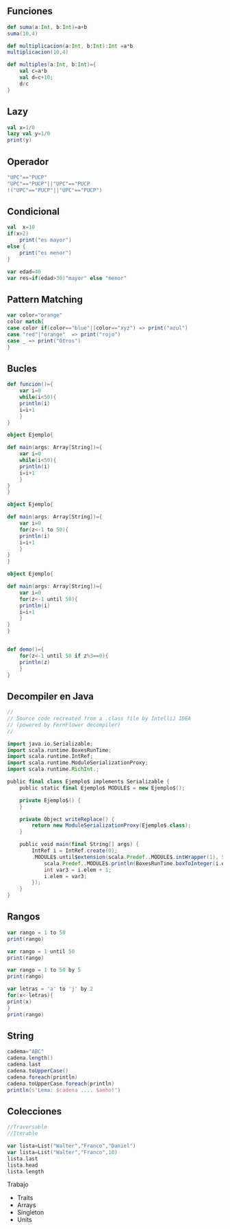 ## Funciones

```scala
def suma(a:Int, b:Int)=a+b
suma(10,4)

def multiplicacion(a:Int, b:Int):Int =a*b
multiplicacion(10,4)

def multiples(a:Int, b:Int)={
	val c=a*b
	val d=c+10;
	d/c
}

```

## Lazy

```scala
val x=1/0
lazy val y=1/0
print(y)
```

## Operador

```scala
"UPC"=="PUCP"
"UPC"=="PUCP"||"UPC"=="PUCP
!("UPC"=="PUCP"||"UPC"=="PUCP")
```

## Condicional

```scala
val  x=10
if(x>2)
	print("es mayor")
else {
	print("es menor")
}

var edad=40
var res=if(edad>30)"mayor" else "menor"
```

## Pattern Matching

```scala
var color="orange"
color match{
case color if(color=="blue"||color=="xyz") => print("azul")
case "red"|"orange"  => print("rojo")
case _ => print("Otros")
}

```

## Bucles

```scala
def funcion()={
	var i=0
	while(i<50){
	println(i)
	i=i+1
	}
}
```

```scala
object Ejemplo{

def main(args: Array[String])={
	var i=0
	while(i<50){
	println(i)
	i=i+1
	}
}
}

```

```scala
object Ejemplo{

def main(args: Array[String])={
	var i=0	
	for(z<-1 to 50){
	println(i)
	i=i+1
	}
}
}

```

```scala
object Ejemplo{

def main(args: Array[String])={
	var i=0	
	for(z<-1 until 50){
	println(i)
	i=i+1
	}
}
}

```

```scala

def demo()={
	for(z<-1 until 50 if z%3==0){
	println(z)
	}
}

```

## Decompiler en Java

```scala
//
// Source code recreated from a .class file by IntelliJ IDEA
// (powered by FernFlower decompiler)
//

import java.io.Serializable;
import scala.runtime.BoxesRunTime;
import scala.runtime.IntRef;
import scala.runtime.ModuleSerializationProxy;
import scala.runtime.RichInt.;

public final class Ejemplo$ implements Serializable {
    public static final Ejemplo$ MODULE$ = new Ejemplo$();

    private Ejemplo$() {
    }

    private Object writeReplace() {
        return new ModuleSerializationProxy(Ejemplo$.class);
    }

    public void main(final String[] args) {
        IntRef i = IntRef.create(0);
        .MODULE$.until$extension(scala.Predef..MODULE$.intWrapper(1), 50).foreach((z) -> {
            scala.Predef..MODULE$.println(BoxesRunTime.boxToInteger(i.elem));
            int var3 = i.elem + 1;
            i.elem = var3;
        });
    }
}
```

## Rangos

```scala
var rango = 1 to 50
print(rango)
```

```scala
var rango = 1 until 50
print(rango)
```

```scala
var rango = 1 to 50 by 5
print(rango)
```

```scala
var letras = 'a' to 'j' by 2
for(x<-letras){
print(x)
}
print(rango)
```

## String

```scala
cadema="ABC"
cadena.length()
cadena.last
cadena.toUpperCase()
cadena.foreach(println)
cadena.toUpperCase.foreach(println)
println(s"Lema: $cadena .... $anho!")
```

## Colecciones

```scala
//Traversable
//Iterable

var lista=List("Walter","Franco","Daniel")
var lista=List("Walter","Franco",10)
lista.last
lista.head
lista.length

```

Trabajo 

- Traits
- Arrays
- Singleton
- Units
